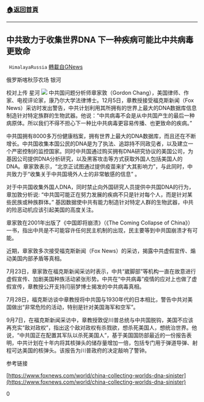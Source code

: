 ###  [:house:返回首頁](https://github.com/ourhimalayas/txt)
---

## 中共致力于收集世界DNA 下一种疾病可能比中共病毒更致命
` HimalayaRussia` [轉載自GNews](https://gnews.org/zh-hans/623233/)

俄罗斯喀秋莎农场 银河

校对上传 星河
![]()![](https://gnews-media-offload.s3.amazonaws.com/wp-content/uploads/2020/12/06154047/Snipaste_2020-12-07_02-49-42.png)
中共国问题分析师章家敦（Gordon Chang），美国律师、作家、电视评论家，康乃尔大学法律博士。12月5日，章教授接受福克斯新闻（Fox News）采访时发出警告，中共计划利用其所拥有的世界上最大的DNA数据库信息制造针对特定族群的生物武器。他说：“中共病毒不会是从中共国产生的最后一种病原体。所以我们不得不担心下一种比中共病毒更容易传播、也更致命的疾病。”

中共国拥有8000多万份健康档案，拥有世界上最大的DNA数据库，而且还在不断增长。中共国收集本国公民的DNA是为了执法、追踪持不同政见者，以及建立一个严密控制的监控国家。同时中共国通过购买拥有DNA研究协议的美国公司，为基因公司提供DNA分析研究，以及黑客攻击等方式获取外国人包括美国人的DNA。章家敦表示，“北京正试图通过提供疫苗来扩大其影响力”，与此同时，中共致力于“收集关于中共国境外人士的非常敏感的信息” 。

对于中共国收集外国人DNA，同时禁止向外国研究人员提供中共国DNA的行为，章加敦分析说: “中共国可能正在努力发展的疾病不只是针对每个人，而是针对某些民族或种族群体。” 基因数据使中共有能力制造针对特定人群的生物武器，中共的险恶动机应该引起美国的高度关注。

章家敦在2001年出版了《中国即将崩溃》（《The Coming Collapse of China》） 一书，指出中共是不可能容许任何民主机制的出现，民主要等到中共国崩溃才有可能。

近期，章家敦多次接受福克斯新闻（Fox News）的采访，揭露中共虚假宣传、煽动美国内部矛盾等真相。

7月23日，章家敦在福克斯新闻采访时表示，中共“崴脚部”等机构一直在故意进行虚假宣传、加剧美国种族活动紧张形势。中共在“中共病毒”疫情的应对上也做了虚假宣传，章教授公开支持闫丽梦博士揭发的中共病毒真相。

7月28日，福克斯访谈中章教授将中共国与1930年代的日本相比，警告中共对美国做出“非常危险的活动，特别是针对美国海军和空军”。

9月7日，在福克斯新闻采访中，章教授敦促川普总统与中共国脱钩，美国不应该再充实“敌对政权”，指出这个敌对政权有杀戮欲，想杀死美国人，想统治世界。他说，“中共国正在配置其军队以杀死美国人”，基于美国国防部最近的一份报告表明，中共计划在十年内将其核弹头的储存量增加一倍，包括专门用于弹道导弹、射程可达美国的核弹头。该报告为川普政府的决定敲响了警钟。

参考链接

[https://www.foxnews.com/world/china-collecting-worlds-dna-sinister](https://www.foxnews.com/world/china-collecting-worlds-dna-sinister)

0
